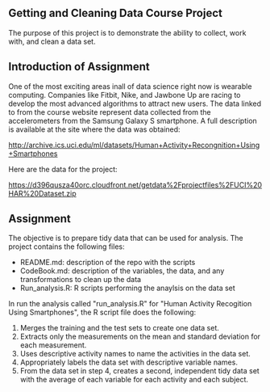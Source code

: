 ## Getting and Cleaning Data Course Project

The purpose of this project is to demonstrate the ability to collect, work with, and clean a data set. 

## Introduction of Assignment

One of the most exciting areas inall of data science right now is wearable computing.  Companies like Fitbit, Nike, and Jawbone Up are racing to develop the most advanced algorithms to attract new users.  The data linked to from the course website represent data collected from the accelerometers from the Samsung Galaxy S smartphone.  A full description is available at the site where the data was obtained:

http://archive.ics.uci.edu/ml/datasets/Human+Activity+Recongnition+Using+Smartphones

Here are the data for the project:

https://d396qusza40orc.cloudfront.net/getdata%2Fprojectfiles%2FUCI%20HAR%20Dataset.zip


## Assignment

The objective is to prepare tidy data that can be used for analysis.  The project contains the following files:
* README.md: description of the repo with the scripts
* CodeBook.md: description of the variables, the data, and any transformations to clean up the data
* Run_analysis.R: R scripts performing the anaylsis on the data set

In run the analysis called "run_analysis.R" for "Human Activity Recogition Using Smartphones", the R script file does the following:

1. Merges the training and the test sets to create one data set.
2. Extracts only the measurements on the mean and standard deviation for each measurement.
3. Uses descriptive activity names to name the activities in the data set.
4. Appropriately labels the data set with descriptive variable names.
5. From the data set in step 4, creates a second, independent tidy data set with the average of each variable for each activity and each subject.

